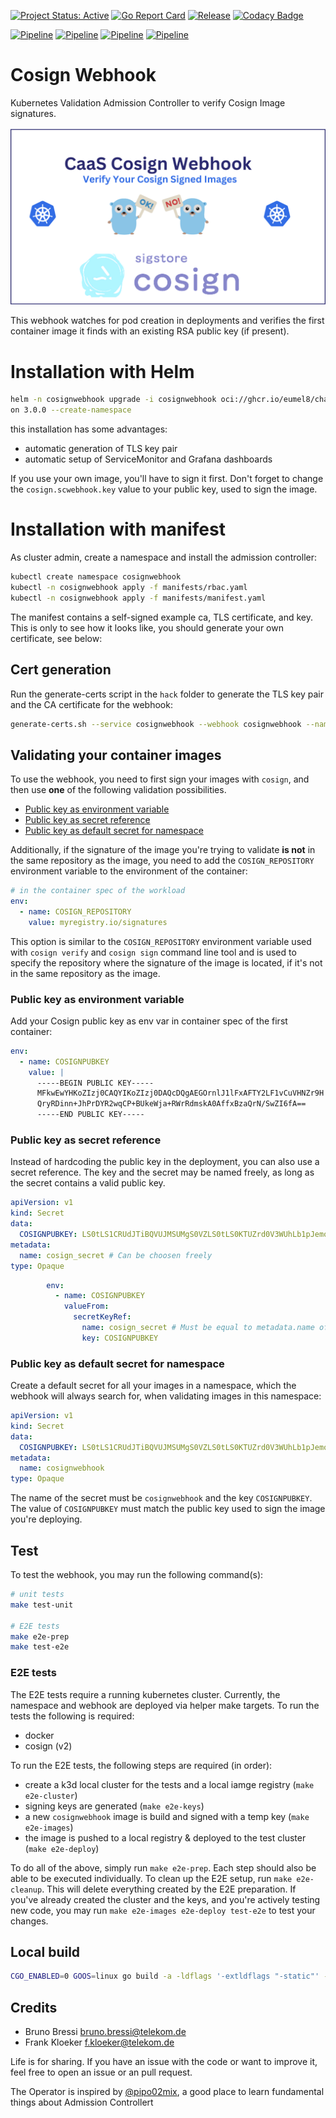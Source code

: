 [![Project Status: Active](https://www.repostatus.org/badges/latest/active.svg)](https://www.repostatus.org/#active)
[![Go Report Card](https://goreportcard.com/badge/github.com/eumel8/cosignwebhook)](https://goreportcard.com/report/github.com/eumel8/cosignwebhook)
[![Release](https://img.shields.io/github/v/release/eumel8/cosignwebhook?display_name=tag)](https://github.com/eumel8/cosignwebhook/releases)
[![Codacy Badge](https://app.codacy.com/project/badge/Grade/78288de2f8eb403fa8249293b2155dca)](https://app.codacy.com/gh/eumel8/cosignwebhook/dashboard?utm_source=gh&utm_medium=referral&utm_content=&utm_campaign=Badge_grade)

[![Pipeline](https://github.com/eumel8/cosignwebhook/actions/workflows/gotest.yaml/badge.svg)](https://github.com/eumel8/cosignwebhook/actions/workflows/gotest.yaml)
[![Pipeline](https://github.com/eumel8/cosignwebhook/actions/workflows/end2end.yaml/badge.svg)](https://github.com/eumel8/cosignwebhook/actions/workflows/end2end.yaml)
[![Pipeline](https://github.com/eumel8/cosignwebhook/actions/workflows/build.yaml/badge.svg)]([https://github.com/eumel8/cosignwebhook/actions/workflows/build.yaml)
[![Pipeline](https://github.com/eumel8/cosignwebhook/actions/workflows/trivy.yaml/badge.svg)]([https://github.com/eumel8/cosignwebhook/actions/workflows/trivy.yaml)

# Cosign Webhook

Kubernetes Validation Admission Controller to verify Cosign Image signatures.

<img src="cosignwebhook.png" alt="cosignwebhook" width="680"/>

This webhook watches for pod creation in deployments and verifies the first container image it finds with an existing
RSA public key (if present).

# Installation with Helm

```bash
helm -n cosignwebhook upgrade -i cosignwebhook oci://ghcr.io/eumel8/charts/cosignwebhook --versi
on 3.0.0 --create-namespace
```

this installation has some advantages:

* automatic generation of TLS key pair
* automatic setup of ServiceMonitor and Grafana dashboards

If you use your own image, you'll have to sign it first. Don't forget to change the `cosign.scwebhook.key` value to your
public key, used to sign the image.

# Installation with manifest

As cluster admin, create a namespace and install the admission controller:

```bash
kubectl create namespace cosignwebhook
kubectl -n cosignwebhook apply -f manifests/rbac.yaml
kubectl -n cosignwebhook apply -f manifests/manifest.yaml
```

The manifest contains a self-signed example ca, TLS certificate, and key. This is only to see how it looks like, you
should generate your own certificate, see below:

## Cert generation

Run the generate-certs script in the `hack` folder to generate the TLS key pair and the CA certificate for the webhook:

```bash
generate-certs.sh --service cosignwebhook --webhook cosignwebhook --namespace cosignwebhook --secret cosignwebhook
```

## Validating your container images

To use the webhook, you need to first sign your images with `cosign`, and then use **one** of the following validation
possibilities.

- [Public key as environment variable](#public-key-as-environment-variable)
- [Public key as secret reference](#public-key-as-secret-reference)
- [Public key as default secret for namespace](#public-key-as-default-secret-for-namespace)

Additionally, if the signature of the image you're trying to validate **is not** in the same repository as the image,
you need to add the `COSIGN_REPOSITORY` environment variable to the environment of the container:

```yaml
# in the container spec of the workload
env:
  - name: COSIGN_REPOSITORY
    value: myregistry.io/signatures
```

This option is similar to the `COSIGN_REPOSITORY` environment variable used with `cosign verify` and `cosign sign`
command line tool and is used to specify the repository where the signature of the image is located, if it's not in the
same repository as the image.

### Public key as environment variable

Add your Cosign public key as env var in container spec of the first container:

```yaml
env:
  - name: COSIGNPUBKEY
    value: |
      -----BEGIN PUBLIC KEY-----
      MFkwEwYHKoZIzj0CAQYIKoZIzj0DAQcDQgAEGOrnlJ1lFxAFTY2LF1vCuVHNZr9H
      QryRDinn+JhPrDYR2wqCP+BUkeWja+RWrRdmskA0AffxBzaQrN/SwZI6fA==
      -----END PUBLIC KEY-----
```

### Public key as secret reference

Instead of hardcoding the public key in the deployment, you can also use a secret reference. The key and the secret may
be named freely, as long as the secret contains a valid public key.

```yaml
apiVersion: v1
kind: Secret
data:
  COSIGNPUBKEY: LS0tLS1CRUdJTiBQVUJMSUMgS0VZLS0tLS0KTUZrd0V3WUhLb1pJemowQ0FRWUlLb1pJemowREFRY0RRZ0FFS1BhWUhnZEVEQ3ltcGx5emlIdkJ5UjNxRkhZdgppaWxlMCtFMEtzVzFqWkhJa1p4UWN3aGsySjNqSm5VdTdmcjcrd05DeENkVEdYQmhBSTJveE1LbWx3PT0KLS0tLS1FTkQgUFVCTElDIEtFWS0tLS0t
metadata:
  name: cosign_secret # Can be choosen freely
type: Opaque
```

```yaml
        env:
          - name: COSIGNPUBKEY
            valueFrom:
              secretKeyRef:
                name: cosign_secret # Must be equal to metadata.name of the secrect
                key: COSIGNPUBKEY
```

### Public key as default secret for namespace

Create a default secret for all your images in a namespace, which the webhook will always search for, when validating
images in this namespace:

```yaml
apiVersion: v1
kind: Secret
data:
  COSIGNPUBKEY: LS0tLS1CRUdJTiBQVUJMSUMgS0VZLS0tLS0KTUZrd0V3WUhLb1pJemowQ0FRWUlLb1pJemowREFRY0RRZ0FFS1BhWUhnZEVEQ3ltcGx5emlIdkJ5UjNxRkhZdgppaWxlMCtFMEtzVzFqWkhJa1p4UWN3aGsySjNqSm5VdTdmcjcrd05DeENkVEdYQmhBSTJveE1LbWx3PT0KLS0tLS1FTkQgUFVCTElDIEtFWS0tLS0t
metadata:
  name: cosignwebhook
type: Opaque
```

The name of the secret must be `cosignwebhook` and the key `COSIGNPUBKEY`. The value of `COSIGNPUBKEY` must match the
public key used to sign the image you're deploying.

##     

## Test

To test the webhook, you may run the following command(s):

```bash
# unit tests
make test-unit

# E2E tests
make e2e-prep
make test-e2e
```

### E2E tests

The E2E tests require a running kubernetes cluster. Currently, the namespace and webhook are deployed via helper make
targets. To run the tests the following is required:

* docker
* cosign (v2)

To run the E2E tests, the following steps are required (in order):

* create a k3d local cluster for the tests and a local iamge registry (`make e2e-cluster`)
* signing keys are generated (`make e2e-keys`)
* a new `cosignwebhook` image is build and signed with a temp key (`make e2e-images`)
* the image is pushed to a local registry & deployed to the test cluster (`make e2e-deploy`)

To do all of the above, simply run `make e2e-prep`. Each step should also be able to be executed individually. To clean
up the E2E setup, run `make e2e-cleanup`.
This will delete everything created by the E2E preparation. If you've already created the cluster and the keys, and
you're actively testing new code, you may run `make e2e-images e2e-deploy test-e2e` to test your changes.

## Local build

```bash
CGO_ENABLED=0 GOOS=linux go build -a -ldflags '-extldflags "-static"' -o cosignwebhook
```

## Credits

* Bruno Bressi <bruno.bressi@telekom.de>
* Frank Kloeker <f.kloeker@telekom.de>

Life is for sharing. If you have an issue with the code or want to improve it, feel free to open an issue or an pull
request.

The Operator is inspired by [@pipo02mix](https://github.com/pipo02mix/grumpy), a good place
to learn fundamental things about Admission Controllert
